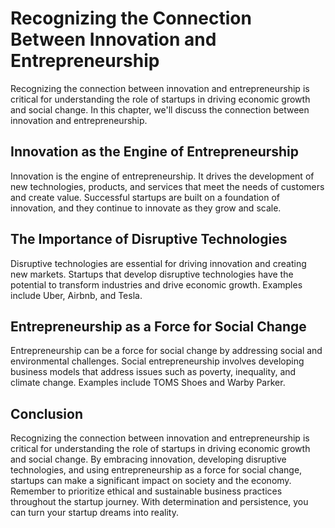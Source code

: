 # Recognizing the Connection Between Innovation and Entrepreneurship

Recognizing the connection between innovation and entrepreneurship is critical for understanding the role of startups in driving economic growth and social change. In this chapter, we'll discuss the connection between innovation and entrepreneurship.

Innovation as the Engine of Entrepreneurship
--------------------------------------------

Innovation is the engine of entrepreneurship. It drives the development of new technologies, products, and services that meet the needs of customers and create value. Successful startups are built on a foundation of innovation, and they continue to innovate as they grow and scale.

The Importance of Disruptive Technologies
-----------------------------------------

Disruptive technologies are essential for driving innovation and creating new markets. Startups that develop disruptive technologies have the potential to transform industries and drive economic growth. Examples include Uber, Airbnb, and Tesla.

Entrepreneurship as a Force for Social Change
---------------------------------------------

Entrepreneurship can be a force for social change by addressing social and environmental challenges. Social entrepreneurship involves developing business models that address issues such as poverty, inequality, and climate change. Examples include TOMS Shoes and Warby Parker.

Conclusion
----------

Recognizing the connection between innovation and entrepreneurship is critical for understanding the role of startups in driving economic growth and social change. By embracing innovation, developing disruptive technologies, and using entrepreneurship as a force for social change, startups can make a significant impact on society and the economy. Remember to prioritize ethical and sustainable business practices throughout the startup journey. With determination and persistence, you can turn your startup dreams into reality.
